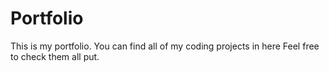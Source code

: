 # Portfolio
This is my portfolio.
You can find all of my coding projects in here
Feel free to check them all put.
